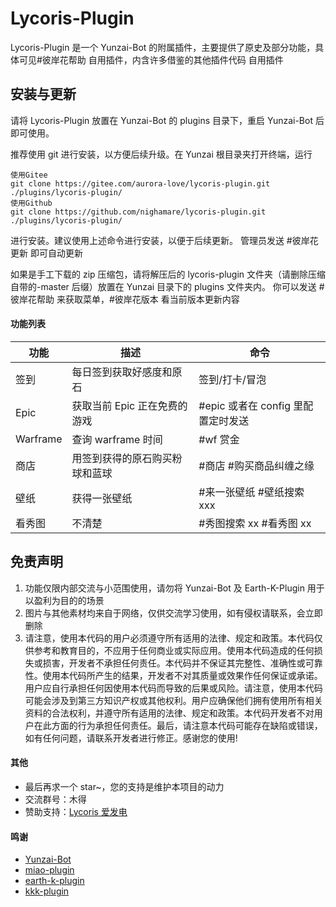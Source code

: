 # Lycoris-Plugin

Lycoris-Plugin 是一个 Yunzai-Bot 的附属插件，主要提供了原史及部分功能，具体可见#彼岸花帮助
自用插件，内含许多借鉴的其他插件代码
自用插件

## 安装与更新

请将 Lycoris-Plugin 放置在 Yunzai-Bot 的 plugins 目录下，重启 Yunzai-Bot 后即可使用。

推荐使用 git 进行安装，以方便后续升级。在 Yunzai 根目录夹打开终端，运行

```
使用Gitee
git clone https://gitee.com/aurora-love/lycoris-plugin.git ./plugins/lycoris-plugin/
使用Github
git clone https://github.com/nighamare/lycoris-plugin.git ./plugins/lycoris-plugin/
```

进行安装。建议使用上述命令进行安装，以便于后续更新。 管理员发送 #彼岸花更新 即可自动更新

如果是手工下载的 zip 压缩包，请将解压后的 lycoris-plugin 文件夹（请删除压缩自带的-master 后缀）放置在 Yunzai 目录下的 plugins 文件夹内。
你可以发送 #彼岸花帮助 来获取菜单，#彼岸花版本 看当前版本更新内容

#### 功能列表

| 功能     | 描述                           | 命令                               |
| -------- | ------------------------------ | ---------------------------------- |
| 签到     | 每日签到获取好感度和原石       | 签到/打卡/冒泡                     |
| Epic     | 获取当前 Epic 正在免费的游戏   | #epic 或者在 config 里配置定时发送 |
| Warframe | 查询 warframe 时间             | #wf 赏金                           |
| 商店     | 用签到获得的原石购买粉球和蓝球 | #商店 #购买商品纠缠之缘            |
| 壁纸     | 获得一张壁纸                   | #来一张壁纸 #壁纸搜索 xxx          |
| 看秀图   | 不清楚                         | #秀图搜索 xx #看秀图 xx            |

## 免责声明

1. 功能仅限内部交流与小范围使用，请勿将 Yunzai-Bot 及 Earth-K-Plugin 用于以盈利为目的的场景
2. 图片与其他素材均来自于网络，仅供交流学习使用，如有侵权请联系，会立即删除
3. 请注意，使用本代码的用户必须遵守所有适用的法律、规定和政策。本代码仅供参考和教育目的，不应用于任何商业或实际应用。使用本代码造成的任何损失或损害，开发者不承担任何责任。本代码并不保证其完整性、准确性或可靠性。使用本代码所产生的结果，开发者不对其质量或效果作任何保证或承诺。用户应自行承担任何因使用本代码而导致的后果或风险。请注意，使用本代码可能会涉及到第三方知识产权或其他权利。用户应确保他们拥有使用所有相关资料的合法权利，并遵守所有适用的法律、规定和政策。本代码开发者不对用户在此方面的行为承担任何责任。最后，请注意本代码可能存在缺陷或错误，如有任何问题，请联系开发者进行修正。感谢您的使用!

#### 其他

- 最后再求一个 star~，您的支持是维护本项目的动力
- 交流群号：木得
- 赞助支持：[Lycoris 爱发电](https://afdian.net/a/lycorisdeve)

#### 鸣谢

- [Yunzai-Bot](URL_ADDRESS.com/yunzai-bot/yunzai)
- [miao-plugin](URL_ADDRESS.com/imcute/miao-plugin)
- [earth-k-plugin](URL_ADDRESS.com/earth-k/earth-k-plugin)
- [kkk-plugin](URL_ADDRESS.com/kkk/kkk-plugin)
